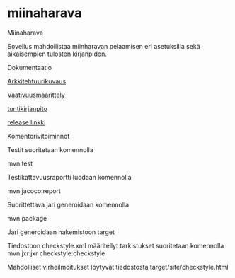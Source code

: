 # miinaharava
Miinaharava

Sovellus mahdollistaa miinharavan pelaamisen eri asetuksilla sekä aikaisempien tulosten kirjanpidon.

Dokumentaatio

[Arkkitehtuurikuvaus](dokumentaatio/arkkitehtuuri.md)

[Vaativuusmäärittely](dokumentaatio/Vaativuusmäärittely.md)

[tuntikirjanpito](dokumentaatio/tuntikirjanpito.odt)

[release linkki](https://github.com/Alluton/miinaharava/releases/tag/viikko5)

Komentorivitoiminnot

Testit suoritetaan komennolla

mvn test

Testikattavuusraportti luodaan komennolla

mvn jacoco:report

Suorittettava jari generoidaan komennolla

mvn package

Jari generoidaan hakemistoon target

Tiedostoon checkstyle.xml määritellyt tarkistukset suoritetaan komennolla mvn jxr:jxr checkstyle:checkstyle

Mahdolliset virheilmoitukset löytyvät tiedostosta target/site/checkstyle.html
